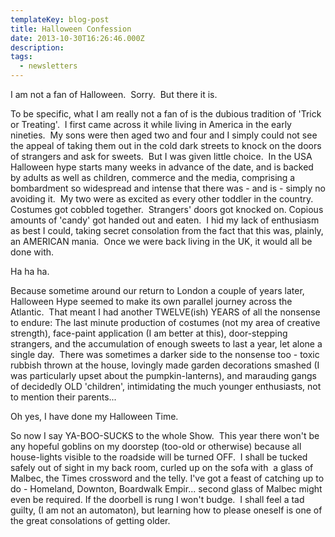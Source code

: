 ```yaml
---
templateKey: blog-post
title: Halloween Confession
date: 2013-10-30T16:26:46.000Z
description: 
tags: 
  - newsletters
---
```


I am not a fan of Halloween.  Sorry.  But there it is.

To be specific, what I am really not a fan of is the dubious tradition of 'Trick or Treating'.  I first came across it while living in America in the early nineties.  My sons were then aged two and four and I simply could not see the appeal of taking them out in the cold dark streets to knock on the doors of strangers and ask for sweets.  But I was given little choice.  In the USA Halloween hype starts many weeks in advance of the date, and is backed by adults as well as children, commerce and the media, comprising a bombardment so widespread and intense that there was - and is - simply no avoiding it.  My two were as excited as every other toddler in the country. Costumes got cobbled together.  Strangers' doors got knocked on. Copious amounts of 'candy' got handed out and eaten.  I hid my lack of enthusiasm as best I could, taking secret consolation from the fact that this was, plainly, an AMERICAN mania.  Once we were back living in the UK, it would all be done with.

Ha ha ha.

Because sometime around our return to London a couple of years later, Halloween Hype seemed to make its own parallel journey across the Atlantic.  That meant I had another TWELVE(ish) YEARS of all the nonsense to endure: The last minute production of costumes (not my area of creative strength), face-paint application (I am better at this), door-stepping strangers, and the accumulation of enough sweets to last a year, let alone a single day.  There was sometimes a darker side to the nonsense too - toxic rubbish thrown at the house, lovingly made garden decorations smashed (I was particularly upset about the pumpkin-lanterns), and marauding gangs of decidedly OLD 'children', intimidating the much younger enthusiasts, not to mention their parents...

Oh yes, I have done my Halloween Time.

So now I say YA-BOO-SUCKS to the whole Show.  This year there won't be any hopeful goblins on my doorstep (too-old or otherwise) because all house-lights visible to the roadside will be turned OFF.  I shall be tucked safely out of sight in my back room, curled up on the sofa with  a glass of Malbec, the Times crossword and the telly. I've got a feast of catching up to do - Homeland, Downton, Boardwalk Empir...  second glass of Malbec might even be required. If the doorbell is rung I won't budge.  I shall feel a tad guilty, (I am not an automaton), but learning how to please oneself is one of the great consolations of getting older.
